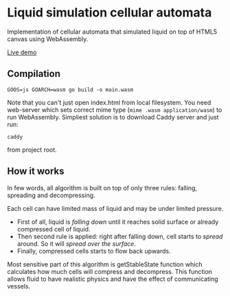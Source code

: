 # Liquid simulation cellular automata

Implementation of cellular automata that simulated liquid on top of HTML5 canvas using WebAssembly.

[Live demo](https://pashawnn.github.io/cellular_liquid/)


## Compilation

```
GOOS=js GOARCH=wasm go build -o main.wasm 
```

Note that you can't just open index.html from local filesystem. You need web-server which sets correct mime type (`mime .wasm application/wasm`) to run WebAssembly. Simpliest solution is to download Caddy server and just run:
```
caddy
```
from project root.


## How it works

In few words, all algorithm is built on top of only three rules: falling, spreading and decompressing.

Each cell can have limited mass of liquid and may be under limited pressure.

* First of all, liquid is *falling down* until it reaches solid surface or already compressed cell of liquid.
* Then second rule is applied: right after falling down, cell starts to *spread* around. So it will *spread over the surface*.
* Finally, compressed cells starts to flow back upwards.

Most sensitive part of this algorithm is getStableState function which calculates how much cells will compress and decompress. This function allows fluid to have realistic physics and have the effect of communicating vessels.

